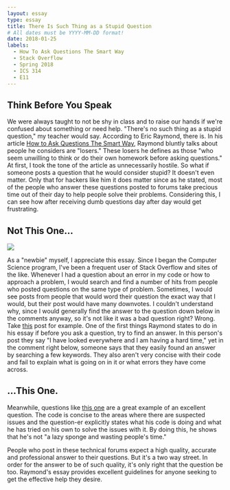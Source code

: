 ```yaml
---
layout: essay
type: essay
title: There Is Such Thing as a Stupid Question
# All dates must be YYYY-MM-DD format!
date: 2018-01-25
labels:
  - How To Ask Questions The Smart Way
  - Stack Overflow
  - Spring 2018
  - ICS 314
  - E11
---
```


## Think Before You Speak

We were always taught to not be shy in class and to raise our hands if we're confused about something or need help. "There's no such thing as a stupid question," my teacher would say. According to Eric Raymond, there is. In his article <a href="http://www.catb.org/esr/faqs/smart-questions.html#code">How to Ask Questions The Smart Way</a>, Raymond bluntly talks about people he considers are "losers." These losers he defines as those "who seem unwilling to think or do their own homework before asking questions." At first, I took the tone of the article as unnecessarily hostile. So what if someone posts a question that he would consider stupid? It doesn't even matter. Only that for hackers like him it does matter since as he stated, most of the people who answer these questions posted to forums take precious time out of their day to help people solve their problems. Considering this, I can see how after receiving dumb questions day after day would get frustrating.

## Not This One...

<img class="ui small right floated rounded image" src="../images/ask-stupid-questions.jpeg">

As a "newbie" myself, I appreciate this essay. Since I began the Computer Science program, I've been a frequent user of Stack Overflow and sites of the like. Whenever I had a question about an error in my code or how to approach a problem, I would search and find a number of hits from people who posted questions on the same type of problem. Sometimes, I would see posts from people that would word their question the exact way that I would, but their post would have many downvotes. I couldn't understand why, since I would generally find the answer to the question down below in the comments anyway, so it's not like it was a bad question right? Wrong. Take <a href="https://stackoverflow.com/questions/29832688/how-to-alphabetize-a-list-on-c?noredirect=1&lq=1">this</a> post for example. One of the first things Raymond states to do in his essay if before you ask a question, try to find an answer. In this person's post they say "I have looked everywhere and I am having a hard time," yet in the comment right below, someone says that they easily found an answer by searching a few keywords. They also aren't very concise with their code and fail to explain what is going on in it or what errors they have come across.

## ...This One.

Meanwhile, questions like <a href="https://stackoverflow.com/questions/11227809/why-is-it-faster-to-process-a-sorted-array-than-an-unsorted-array">this one</a> are a great example of an excellent question. The code is concise to the areas where there are suspected issues and the question-er explicitly states what his code is doing and what he has tried on his own to solve the issues with it. By doing this, he shows that he's not "a lazy sponge and wasting people's time."

People who post in these technical forums expect a high quality, accurate and professional answer to their questions. But it's a two way street. In order for the answer to be of such quality, it's only right that the question be too. Raymond's essay provides excellent guidelines for anyone seeking to get the effective help they desire. 
